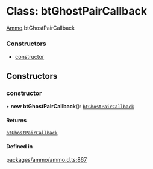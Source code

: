 # Class: btGhostPairCallback

[Ammo](../modules/Ammo.md).btGhostPairCallback

### Constructors

- [constructor](Ammo.btGhostPairCallback.md#constructor)

## Constructors

### constructor

• **new btGhostPairCallback**(): [`btGhostPairCallback`](Ammo.btGhostPairCallback.md)

#### Returns

[`btGhostPairCallback`](Ammo.btGhostPairCallback.md)

#### Defined in

[packages/ammo/ammo.d.ts:867](https://github.com/Orillusion/orillusion/blob/main/packages/ammo/ammo.d.ts#L867)
